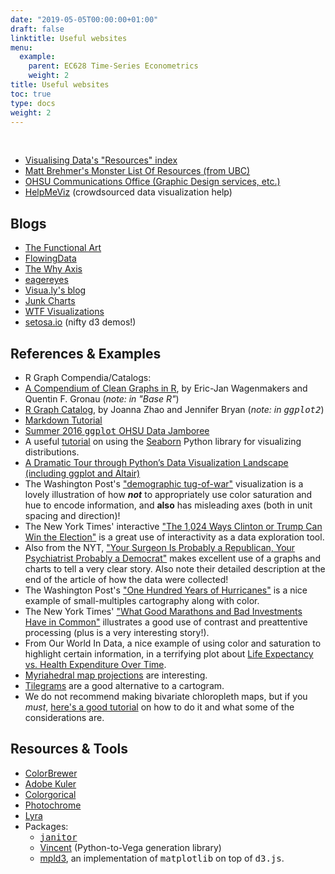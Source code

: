 ```yaml
---
date: "2019-05-05T00:00:00+01:00"
draft: false
linktitle: Useful websites
menu:
  example:
    parent: EC628 Time-Series Econometrics
    weight: 2
title: Useful websites
toc: true
type: docs
weight: 2
---
```


<br>

*   [Visualising Data's "Resources" index](http://www.visualisingdata.com/index.php/resources/)
*   [Matt Brehmer's Monster List Of Resources (from UBC)](http://www.cs.ubc.ca/group/infovis/resources.shtml)
*   [OHSU Communications Office (Graphic Design services, etc.)](https://o2.ohsu.edu/communications/services/index.cfm)
*   [HelpMeViz](http://helpmeviz.com) (crowdsourced data visualization help)


## Blogs
*   [The Functional Art](http://www.thefunctionalart.com)
*   [FlowingData](http://flowingdata.com)
*   [The Why Axis](http://thewhyaxis.info)
*   [eagereyes](http://eagereyes.org)
*   [Visua.ly's blog](http://blog.visual.ly)
*   [Junk Charts](http://junkcharts.typepad.com)
*   [WTF Visualizations](http://viz.wtf)
*   [setosa.io](http://setosa.io/) (nifty d3 demos!)

## References & Examples
*   R Graph Compendia/Catalogs:
*   [A Compendium of Clean Graphs in R](http://shinyapps.org/apps/RGraphCompendium/index.php), by Eric-Jan Wagenmakers and Quentin F. Gronau (_note: in "Base R"_)
*   [R Graph Catalog](http://shinyapps.stat.ubc.ca/r-graph-catalog/), by Joanna Zhao and Jennifer Bryan (_note: in <tt>ggplot2</tt>_)
*   [Markdown Tutorial](http://www.markdowntutorial.com)
*   [Summer 2016 <tt>ggplot</tt> OHSU Data Jamboree](http://cslu.ohsu.edu/~presmane/courses/ggplot-jamboree-heart.html)
*   A useful [tutorial](http://nbviewer.ipython.org/github/mwaskom/seaborn/blob/master/examples/plotting_distributions.ipynb) on using the [Seaborn](http://stanford.edu/~mwaskom/software/seaborn/) Python library for visualizing distributions.
*   [A Dramatic Tour through Python’s Data Visualization Landscape (including ggplot and Altair)](https://dansaber.wordpress.com/2016/10/02/a-dramatic-tour-through-pythons-data-visualization-landscape-including-ggplot-and-altair/)
*   The Washington Post's ["demographic tug-of-war"](https://www.washingtonpost.com/graphics/politics/2016-election/the-demographic-groups-fueling-the-election/) visualization is a lovely illustration of how _**not**_ to appropriately use color saturation and hue to encode information, and **also** has misleading axes (both in unit spacing and direction)!
*   The New York Times' interactive ["The 1,024 Ways Clinton or Trump Can Win the Election"](http://www.nytimes.com/interactive/2016/upshot/clinton-trump-paths-to-win-election.html) is a great use of interactivity as a data exploration tool.
*   Also from the NYT, ["Your Surgeon Is Probably a Republican, Your Psychiatrist Probably a Democrat"](http://www.nytimes.com/2016/10/07/upshot/your-surgeon-is-probably-a-republican-your-psychiatrist-probably-a-democrat.html?smprod=nytcore-iphone&smid=nytcore-iphone-share&_r=1) makes excellent use of a graphs and charts to tell a very clear story. Also note their detailed description at the end of the article of how the data were collected!
*   The Washington Post's ["One Hundred Years of Hurricanes"](https://www.washingtonpost.com/graphics/national/one-hundred-years-of-hurricanes/?%3Ftid%3D=sm_pg) is a nice example of small-multiples cartography along with color.
*   The New York Times' ["What Good Marathons and Bad Investments Have in Common"](http://www.nytimes.com/2014/04/23/upshot/what-good-marathons-and-bad-investments-have-in-common.html) illustrates a good use of contrast and preattentive processing (plus is a very interesting story!).
*   From Our World In Data, a nice example of using color and saturation to highlight certain information, in a terrifying plot about [Life Expectancy vs. Health Expenditure Over Time](https://ourworldindata.org/the-link-between-life-expectancy-and-health-spending-us-focus#life-expectancy-vs-health-expenditure-over-time-1970-2014ref).
*   [Myriahedral map projections](http://www.win.tue.nl/%7Evanwijk/myriahedral/) are interesting.
*   [Tilegrams](http://pitchinteractive.com/latest/tilegrams-more-human-maps/) are a good alternative to a cartogram.
*   We do not recommend making bivariate chloropleth maps, but if you _must_, [here's a good tutorial](http://www.joshuastevens.net/cartography/make-a-bivariate-choropleth-map/) on how to do it and what some of the considerations are.


## Resources & Tools
*   [ColorBrewer](http://colorbrewer2.org)
*   [Adobe Kuler](https://kuler.adobe.com/)
*   [Colorgorical](http://vrl.cs.brown.edu/color)
*   [Photochrome](http://photochrome.io/)
*   [Lyra](http://idl.cs.washington.edu/projects/lyra/)
*   Packages:
    *   [<tt>janitor</tt>](https://cran.r-project.org/web/packages/janitor/vignettes/introduction.html)
    *   [Vincent](https://vincent.readthedocs.io/en/latest/) (Python-to-Vega generation library)
    *   [mpld3](http://mpld3.github.io), an implementation of <tt>matplotlib</tt> on top of <tt>d3.js</tt>.

